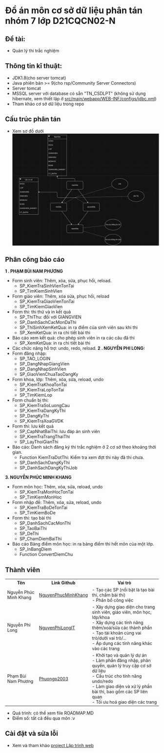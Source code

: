 
# Đồ án môn cơ sở dữ liệu phân tán nhóm 7 lớp D21CQCN02-N
## Đề tài: 
- Quản lý thi trắc nghiệm

## Thông tin kĩ thuật: 
 - JDK1.8(cho server tomcat)
 - Java phiên bản >= 9(cho rsp/Community Server Connectors)
 - Server tomcat
 - MSSQL server với database có sẵn "TN_CSDLPT" (không sử dụng hibernate, xem thiết lập ở [src/main/webapp/WEB-INF/configs/jdbc.xml](https://github.com/Phuongp2003/ThiTracNghiem_CSDLPT/blob/main/src/main/webapp/WEB-INF/configs/jdbc.xml))
 - Tham khảo cơ sở dữ liệu trong repo

## Cấu trúc phân tán
- Xem sơ đồ dưới
 ![alt text](setup/phantan.png)
 
## Phân công báo cáo
**1 . PHẠM BÙI NAM PHƯƠNG**
- Form sinh viên: Thêm, xóa, sửa, phục hồi, reload.
   - SP_KiemTraSinhVienTonTai
   - SP_TimKiemSinhVien
- Form giáo viên: Thêm, xóa sửa, phục hồi, reload
	- SP_KiemTraGiaoVienTonTai
	- SP_TimKiemGiaoVien
- Form thi: thi thử và in kết quả
	- SP_ThiThu: đối với GIANGVIEN
	- SP_DanhSachCacMonDaThi
	- SP_ThiSinhXemKetQua: in ra điểm của sinh viên sau khi thi
	- SP_XemKetQua: in ra chi tiết bài thi
- Báo cáo xem kết quả: cho phép sinh viên in ra các câu đã thi
	- SP_XemKetQua: in ra chi tiết bài thi
- Các chức năng hỗ trợ: undo, redo, reload.
**2 . NGUYỄN PHI LONG:**
- Form đăng nhập:
	- SP_TAO_LOGIN
	- SP_DangNhapGiangVien
	- SP_DangNhapSinhVien
	- SP_GiaoVienChuaTaoDangKy
- 	Form khoa, lớp: Thêm, xóa, sửa, reload, undo
	- SP_KiemTraKhoaTonTai
	- SP_KiemTraLopTonTai
	- SP_TimKiemLop
- Form chuẩn bị thi:
	- SP_KiemTraSoLuongCau
	- SP_KiemTraDangKyThi
	- SP_DangKyThi
	- SP_KiemTraXoaGVDK
- Form thi: lưu kết quả
	- SP_CapNhatBaiThi: lưu đáp án sinh viên
	- SP_KiemTraTrangThaiThi
	- SP_LayThoiGianThi
- Báo cáo: Danh sách đăng ký thi trắc nghiệm ở 2 cơ sở theo khoảng thời gian.
	- Function KiemTraDotThi: Kiểm tra xem đợt thi này đã thi chưa.
	- SP_DanhSachDangKyThi
	- SP_DanhSachDangKyThiJob

**3. NGUYỄN PHÚC MINH KHANG**
- Form môn học: Thêm, xóa, sửa, reload, undo
	- SP_KiemTraMonHocTonTai
	- SP_TimKiemMonHoc
- Form nhập đề: Thêm, xóa, sửa, reload, undo
	- SP_KiemTraBoDeTonTai
	- SP_TimKiemBoDe
- Form thi: tạo bài thi
	- SP_DanhSachCacMonThi
	- SP_TaoBaiThi
	- SP_DeThi
	- SP_ChamDiemBaiThi
- Báo cáo Bảng điểm môn học: in ra bảng điểm thi hết môn của một lớp.
	- SP_InBangDiem
	- Function ConvertDiemChu


## Thành viên

<table>
    <tr>
        <th>Tên</th>
        <th>Link Github</th>
        <th>Vai trò</th>
    </tr>
    <tr>
        <td>Nguyễn Phúc Minh Khang</td>
        <td><a href="https://github.com/NguyenPhucMinhKhang">NguyenPhucMinhKhang</a></td>
        <td>
	    - Tạo các SP (nổi bật là tạo bài thi, chấm bài thi)  <br>
	    - Phân bổ công việc  
    </td>
    </tr>
    <tr>
        <td>Nguyễn Phi Long</td>
        <td><a href="https://github.com/NguyenPhiLongIT">NguyenPhiLongIT</a></td>
        <td>
    - Xây dựng giao diện cho trang sinh viên, giáo viên, môn học, lớp/khoa<br>
    - Xây dựng các tính năng thêm/xoá/sửa các thành phần <br>
    - Tạo tài khoản cùng vai trò/dưới vai trò/... <br>
    - Áp dụng các tính năng khác vào các trang
	    </td>
    </tr>
    <tr>
        <td>Phạm Bùi Nam Phương</td>
        <td><a href="https://github.com/Phuongp2003">Phuongp2003</a></td>
        <td>
     - Khởi tạo và quản lý dự án <br> 
    - Làm phần đăng nhập, phân quyền, quản lý truy cập cơ sở dữ liệu <br>
    - Cấu trúc cho tính năng undo/redo <br>
    - Làm giao diện và xử lý phần bài thi, bao gồm các SP liên quan <br>
    - Tối ưu hoá giao diện các trang 
        </td>
    </tr>
</table>

- Quá trình: có thể xem file ROADMAP.MD
- Điểm số: tất cả đều qua môn :v
## Cài đặt và sửa lỗi
- Xem và tham khảo [project Lập trình web](https://github.com/Phuongp2003/LTWeb_PTITHCM/blob/main/README.md)
